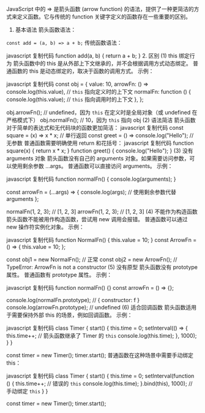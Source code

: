 JavaScript 中的 => 是箭头函数 (arrow function) 的语法，提供了一种更简洁的方式来定义函数。它与传统的 function 关键字定义的函数存在一些重要的区别。
1. 基本语法
箭头函数语法：


`const add = (a, b) => a + b;`
传统函数语法：

javascript
复制代码
function add(a, b) {
  return a + b;
}
2. 区别
(1) this 绑定行为
箭头函数中的 this 是从外部上下文继承的，并不会根据调用方式动态绑定。
普通函数的 this 是动态绑定的，取决于函数的调用方式。
示例：

javascript
复制代码
const obj = {
  value: 10,
  arrowFn: () => console.log(this.value), // `this` 指向定义时的上下文
  normalFn: function () {
    console.log(this.value); // `this` 指向调用时的上下文
  },
};

obj.arrowFn(); // undefined，因为 `this` 在定义时是全局对象（或 undefined 在严格模式下）
obj.normalFn(); // 10，因为 `this` 指向 obj
(2) 语法简洁
箭头函数对于简单的表达式和无代码块的函数更加简洁：
javascript
复制代码
const square = (x) => x * x; // 单行返回
const greet = () => console.log("Hello"); // 无参数
普通函数需要明确使用 return 和花括号：
javascript
复制代码
function square(x) {
  return x * x;
}
function greet() {
  console.log("Hello");
}
(3) 没有 arguments 对象
箭头函数没有自己的 arguments 对象。如果需要访问参数，可以使用剩余参数 ...args。
普通函数可以直接访问 arguments。
示例：

javascript
复制代码
function normalFn() {
  console.log(arguments);
}

const arrowFn = (...args) => {
  console.log(args); // 使用剩余参数代替 arguments
};

normalFn(1, 2, 3); // [1, 2, 3]
arrowFn(1, 2, 3); // [1, 2, 3]
(4) 不能作为构造函数
箭头函数不能被用作构造函数，尝试用 new 调用会报错。
普通函数可以通过 new 操作符实例化对象。
示例：

javascript
复制代码
function NormalFn() {
  this.value = 10;
}
const ArrowFn = () => {
  this.value = 10;
};

const obj1 = new NormalFn(); // 正常
const obj2 = new ArrowFn(); // TypeError: ArrowFn is not a constructor
(5) 没有原型
箭头函数没有 prototype 属性。
普通函数有 prototype 属性。
示例：

javascript
复制代码
function normalFn() {}
const arrowFn = () => {};

console.log(normalFn.prototype); // { constructor: f }
console.log(arrowFn.prototype); // undefined
(6) 适合回调函数
箭头函数适用于需要保持外部 this 的场景，例如回调函数。
示例：

javascript
复制代码
class Timer {
  start() {
    this.time = 0;
    setInterval(() => {
      this.time++; // 箭头函数继承了 Timer 的 `this`
      console.log(this.time);
    }, 1000);
  }
}

const timer = new Timer();
timer.start();
普通函数在这种场景中需要手动绑定 this：

javascript
复制代码
class Timer {
  start() {
    this.time = 0;
    setInterval(function () {
      this.time++; // 错误的 `this`
      console.log(this.time);
    }.bind(this), 1000); // 手动绑定 `this`
  }
}

const timer = new Timer();
timer.start();
